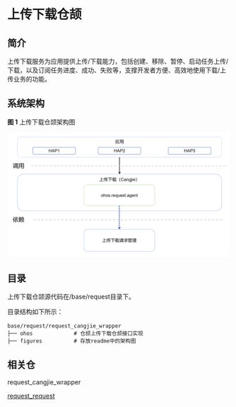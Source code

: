 # 上传下载仓颉

## 简介

上传下载服务为应用提供上传/下载能力，包括创建、移除、暂停、启动任务上传/下载，以及订阅任务进度、成功、失败等，支撑开发者方便、高效地使用下载/上传业务的功能。


## 系统架构

**图 1**  上传下载仓颉架构图


![](figures/request_cangjie_wrapper_architecture.png "上传下载仓颉架构图")

## 目录

上传下载仓颉源代码在/base/request目录下。

目录结构如下所示：

```
base/request/request_cangjie_wrapper
├── ohos             # 仓颉上传下载仓颉接口实现
├── figures          # 存放readme中的架构图
```

## 相关仓

request_cangjie_wrapper

[request_request](https://gitee.com/openharmony/request_request)
